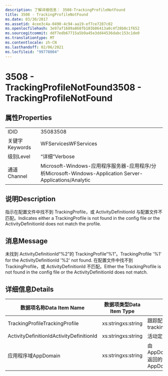 ```yaml
---
description: 了解详细信息： 3508-TrackingProfileNotFound
title: 3508 - TrackingProfileNotFound
ms.date: 03/30/2017
ms.assetid: 4cee3c4a-0490-4c94-aa19-ef7ce7287c02
ms.openlocfilehash: 3e97af1689a868fb103b06413a0c4f28b0c1f652
ms.sourcegitcommit: ddf7edb67715a5b9a45e3dd44536dabc153c1de0
ms.translationtype: MT
ms.contentlocale: zh-CN
ms.lasthandoff: 02/06/2021
ms.locfileid: "99778004"
---
```

# <a name="3508---trackingprofilenotfound"></a><span data-ttu-id="69c28-103">3508 - TrackingProfileNotFound</span><span class="sxs-lookup"><span data-stu-id="69c28-103">3508 - TrackingProfileNotFound</span></span>

## <a name="properties"></a><span data-ttu-id="69c28-104">属性</span><span class="sxs-lookup"><span data-stu-id="69c28-104">Properties</span></span>  
  
|||  
|-|-|  
|<span data-ttu-id="69c28-105">ID</span><span class="sxs-lookup"><span data-stu-id="69c28-105">ID</span></span>|<span data-ttu-id="69c28-106">3508</span><span class="sxs-lookup"><span data-stu-id="69c28-106">3508</span></span>|  
|<span data-ttu-id="69c28-107">关键字</span><span class="sxs-lookup"><span data-stu-id="69c28-107">Keywords</span></span>|<span data-ttu-id="69c28-108">WFServices</span><span class="sxs-lookup"><span data-stu-id="69c28-108">WFServices</span></span>|  
|<span data-ttu-id="69c28-109">级别</span><span class="sxs-lookup"><span data-stu-id="69c28-109">Level</span></span>|<span data-ttu-id="69c28-110">“详细”</span><span class="sxs-lookup"><span data-stu-id="69c28-110">Verbose</span></span>|  
|<span data-ttu-id="69c28-111">通道</span><span class="sxs-lookup"><span data-stu-id="69c28-111">Channel</span></span>|<span data-ttu-id="69c28-112">Microsoft-Windows-应用程序服务器-应用程序/分析</span><span class="sxs-lookup"><span data-stu-id="69c28-112">Microsoft-Windows-Application Server-Applications/Analytic</span></span>|  
  
## <a name="description"></a><span data-ttu-id="69c28-113">说明</span><span class="sxs-lookup"><span data-stu-id="69c28-113">Description</span></span>  

 <span data-ttu-id="69c28-114">指示在配置文件中找不到 TrackingProfile，或 ActivityDefinitionId 与配置文件不匹配。</span><span class="sxs-lookup"><span data-stu-id="69c28-114">Indicates either a TrackingProfile is not found in the config file or the ActivityDefinitionId does not match the profile.</span></span>  
  
## <a name="message"></a><span data-ttu-id="69c28-115">消息</span><span class="sxs-lookup"><span data-stu-id="69c28-115">Message</span></span>  

 <span data-ttu-id="69c28-116">未找到 ActivityDefinitionId“%2”的 TrackingProfile“%1”。</span><span class="sxs-lookup"><span data-stu-id="69c28-116">TrackingProfile '%1' for the ActivityDefinitionId '%2' not found.</span></span> <span data-ttu-id="69c28-117">在配置文件中找不到 TrackingProfile，或 ActivityDefinitionId 不匹配。</span><span class="sxs-lookup"><span data-stu-id="69c28-117">Either the TrackingProfile is not found in the config file or the ActivityDefinitionId does not match.</span></span>  
  
## <a name="details"></a><span data-ttu-id="69c28-118">详细信息</span><span class="sxs-lookup"><span data-stu-id="69c28-118">Details</span></span>  
  
|<span data-ttu-id="69c28-119">数据项名称</span><span class="sxs-lookup"><span data-stu-id="69c28-119">Data Item Name</span></span>|<span data-ttu-id="69c28-120">数据项类型</span><span class="sxs-lookup"><span data-stu-id="69c28-120">Data Item Type</span></span>|<span data-ttu-id="69c28-121">说明</span><span class="sxs-lookup"><span data-stu-id="69c28-121">Description</span></span>|  
|--------------------|--------------------|-----------------|  
|<span data-ttu-id="69c28-122">TrackingProfile</span><span class="sxs-lookup"><span data-stu-id="69c28-122">TrackingProfile</span></span>|<span data-ttu-id="69c28-123">xs:string</span><span class="sxs-lookup"><span data-stu-id="69c28-123">xs:string</span></span>|<span data-ttu-id="69c28-124">跟踪配置文件的名称。</span><span class="sxs-lookup"><span data-stu-id="69c28-124">The name of the tracking profile.</span></span>|  
|<span data-ttu-id="69c28-125">ActivityDefinitionId</span><span class="sxs-lookup"><span data-stu-id="69c28-125">ActivityDefinitionId</span></span>|<span data-ttu-id="69c28-126">xs:string</span><span class="sxs-lookup"><span data-stu-id="69c28-126">xs:string</span></span>|<span data-ttu-id="69c28-127">活动定义 ID。</span><span class="sxs-lookup"><span data-stu-id="69c28-127">The activity definition id.</span></span>|  
|<span data-ttu-id="69c28-128">应用程序域</span><span class="sxs-lookup"><span data-stu-id="69c28-128">AppDomain</span></span>|<span data-ttu-id="69c28-129">xs:string</span><span class="sxs-lookup"><span data-stu-id="69c28-129">xs:string</span></span>|<span data-ttu-id="69c28-130">由 AppDomain.CurrentDomain.FriendlyName 返回的字符串。</span><span class="sxs-lookup"><span data-stu-id="69c28-130">The string returned by AppDomain.CurrentDomain.FriendlyName.</span></span>|
